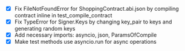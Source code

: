 - [x] Fix FileNotFoundError for ShoppingContract.abi.json by compiling contract inline in test_compile_contract
- [x] Fix TypeError for Signer.Keys by changing key_pair to keys and generating random keys
- [x] Add necessary imports: asyncio, json, ParamsOfCompile
- [x] Make test methods use asyncio.run for async operations
